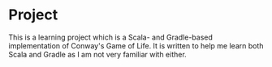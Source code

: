 # Project
This is a learning project which is a Scala- and Gradle-based implementation of Conway's Game of Life. It is written to help me learn both Scala and Gradle as I am not very familiar with either.
